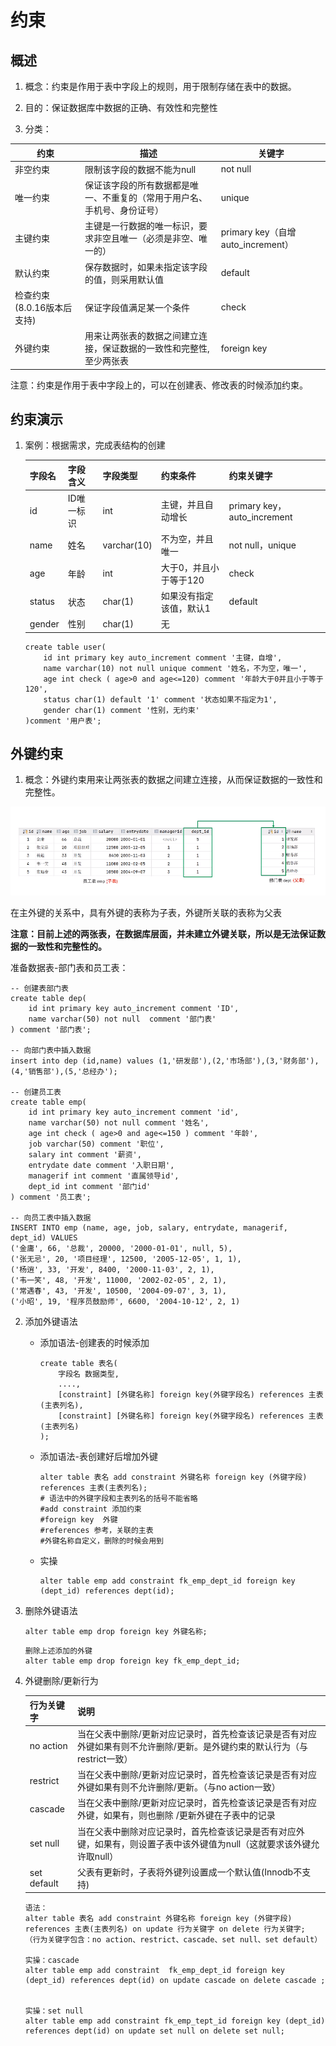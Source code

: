 # 约束

## 概述

1. 概念：约束是作用于表中字段上的规则，用于限制存储在表中的数据。

2. 目的：保证数据库中数据的正确、有效性和完整性

3. 分类：

| 约束                       | 描述                                                         | 关键字                            |
| -------------------------- | ------------------------------------------------------------ | --------------------------------- |
| 非空约束                   | 限制该字段的数据不能为null                                   | not null                          |
| 唯一约束                   | 保证该字段的所有数据都是唯一、不重复的（常用于用户名、手机号、身份证号） | unique                            |
| 主键约束                   | 主键是一行数据的唯一标识，要求非空且唯一（必须是非空、唯一的） | primary key（自增auto_increment） |
| 默认约束                   | 保存数据时，如果未指定该字段的值，则采用默认值               | default                           |
| 检查约束(8.0.16版本后支持) | 保证字段值满足某一个条件                                     | check                             |
| 外键约束                   | 用来让两张表的数据之间建立连接，保证数据的一致性和完整性,至少两张表 | foreign key                       |

注意：约束是作用于表中字段上的，可以在创建表、修改表的时候添加约束。

## 约束演示

1. 案例：根据需求，完成表结构的创建

   | 字段名 | 字段含义   | 字段类型    | 约束条件                | 约束关键字                  |
   | ------ | ---------- | ----------- | ----------------------- | --------------------------- |
   | id     | ID唯一标识 | int         | 主键，并且自动增长      | primary key，auto_increment |
   | name   | 姓名       | varchar(10) | 不为空，并且唯一        | not null，unique            |
   | age    | 年龄       | int         | 大于0，并且小于等于120  | check                       |
   | status | 状态       | char(1)     | 如果没有指定该值，默认1 | default                     |
   | gender | 性别       | char(1)     | 无                      |                             |

   ```mysql
   create table user(
       id int primary key auto_increment comment '主键，自增',
       name varchar(10) not null unique comment '姓名，不为空，唯一',
       age int check ( age>0 and age<=120) comment '年龄大于0并且小于等于120',
       status char(1) default '1' comment '状态如果不指定为1',
       gender char(1) comment '性别，无约束'
   )comment '用户表';
   ```
   
   

## 外键约束

1. 概念：外键约束用来让两张表的数据之间建立连接，从而保证数据的一致性和完整性。

![1650609354(1)](https://raw.githubusercontent.com/liujunweipython/tuchuang/main/1650609354(1).jpg)

在主外键的关系中，具有外键的表称为子表，外键所关联的表称为父表

**注意：目前上述的两张表，在数据库层面，并未建立外键关联，所以是无法保证数据的一致性和完整性的。**

准备数据表-部门表和员工表：

```MySQL
-- 创建表部门表
create table dep(
    id int primary key auto_increment comment 'ID',
    name varchar(50) not null  comment '部门表'
) comment '部门表';

-- 向部门表中插入数据
insert into dep (id,name) values (1,'研发部'),(2,'市场部'),(3,'财务部'),(4,'销售部'),(5,'总经办');

-- 创建员工表
create table emp(
    id int primary key auto_increment comment 'id',
    name varchar(50) not null comment '姓名',
    age int check ( age>0 and age<=150 ) comment '年龄',
    job varchar(50) comment '职位',
    salary int comment '薪资',
    entrydate date comment '入职日期',
    managerif int comment '直属领导id',
    dept_id int comment '部门id'
) comment '员工表';

-- 向员工表中插入数据
INSERT INTO emp (name, age, job, salary, entrydate, managerif, dept_id) VALUES
('金庸', 66, '总裁', 20000, '2000-01-01', null, 5),
('张无忌', 20, '项目经理', 12500, '2005-12-05', 1, 1),
('杨逍', 33, '开发', 8400, '2000-11-03', 2, 1),
('韦一笑', 48, '开发', 11000, '2002-02-05', 2, 1),
('常遇春', 43, '开发', 10500, '2004-09-07', 3, 1),
('小昭', 19, '程序员鼓励师', 6600, '2004-10-12', 2, 1)
```

 

2. 添加外键语法

   - 添加语法-创建表的时候添加

     ```mysql
     create table 表名(
         字段名 数据类型,
         ....,
         [constraint] [外键名称] foreign key(外键字段名) references 主表(主表列名),
         [constraint] [外键名称] foreign key(外键字段名) references 主表(主表列名)
     );
     ```

   - 添加语法-表创建好后增加外键

     ```mysql
     alter table 表名 add constraint 外键名称 foreign key (外键字段) references 主表(主表列名);
     # 语法中的外键字段和主表列名的括号不能省略
     #add constraint 添加约束
     #foreign key  外键
     #references 参考，关联的主表
     #外键名称自定义，删除的时候会用到
     ```

   - 实操

     ```mysql
     alter table emp add constraint fk_emp_dept_id foreign key (dept_id) references dept(id);
     ```

     

3. 删除外键语法

   ```mysql
   alter table emp drop foreign key 外键名称;
   ```

   ```mysql
   删除上述添加的外键
   alter table emp drop foreign key fk_emp_dept_id;
   ```

4. 外键删除/更新行为

   | 行为关键字  | 说明                                                         |
   | ----------- | ------------------------------------------------------------ |
   | no action   | 当在父表中删除/更新对应记录时，首先检查该记录是否有对应外键如果有则不允许删除/更新。是外键约束的默认行为（与restrict一致） |
   | restrict    | 当在父表中删除/更新对应记录时，首先检查该记录是否有对应外键如果有则不允许删除/更新。（与no action一致） |
   | cascade     | 当在父表中删除/更新对应记录时，首先检查该记录是否有对应外键，如果有，则也删除 /更新外键在子表中的记录 |
   | set null    | 当在父表中删除对应记录时，首先检查该记录是否有对应外键，如果有，则设置子表中该外键值为null（这就要求该外键允许取null） |
   | set default | 父表有更新时，子表将外键列设置成一个默认值(Innodb不支持)     |

   ```mysql
   语法：
   alter table 表名 add constraint 外键名称 foreign key (外键字段) references 主表(主表列名) on update 行为关键字 on delete 行为关键字;  （行为关键字包含：no action、restrict、cascade、set null、set default）
   
   实操：cascade
   alter table emp add constraint  fk_emp_dept_id foreign key (dept_id) references dept(id) on update cascade on delete cascade ;
   
   
   实操：set null
   alter table emp add constraint fk_emp_tept_id foreign key (dept_id) references dept(id) on update set null on delete set null;
   
   ```

   